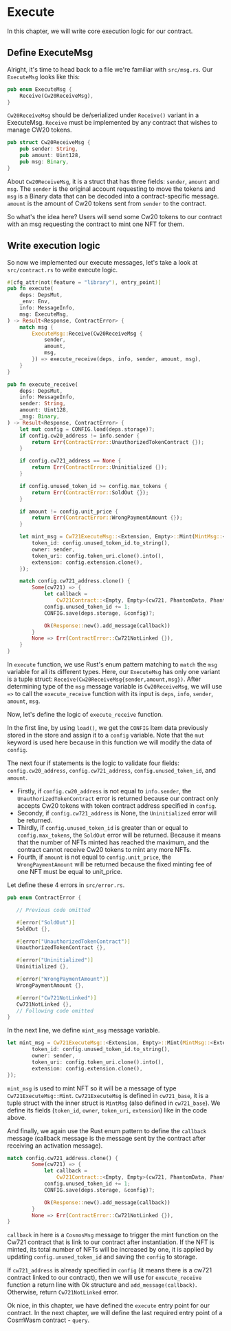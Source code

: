 # Execute
In this chapter, we will write core execution logic for our contract.

## Define ExecuteMsg
Alright, it's time to head back to a file we're familiar with `src/msg.rs`. Our `ExecuteMsg` looks like this:

```rust
pub enum ExecuteMsg {
    Receive(Cw20ReceiveMsg),
}
```

`Cw20ReceiveMsg` should be de/serialized under `Receive()` variant in a ExecuteMsg. `Receive` must be implemented by any contract that wishes to manage CW20 tokens.

```rust
pub struct Cw20ReceiveMsg {
    pub sender: String,
    pub amount: Uint128,
    pub msg: Binary,
}
```

About `Cw20ReceiveMsg`, it is a struct that has three fields: `sender`, `amount` and `msg`. The `sender` is the original account requesting to move the tokens and `msg` is a Binary data that can be decoded into a contract-specific message. `amount` is the amount of Cw20 tokens sent from `sender` to the contract.

So what's the idea here? Users will send some Cw20 tokens to our contract with an msg requesting the contract to mint one NFT for them.

## Write execution logic
So now we implemented our execute messages, let's take a look at `src/contract.rs` to write execute logic.

```rust
#[cfg_attr(not(feature = "library"), entry_point)]
pub fn execute(
    deps: DepsMut,
    _env: Env,
    info: MessageInfo,
    msg: ExecuteMsg,
) -> Result<Response, ContractError> {
    match msg {
        ExecuteMsg::Receive(Cw20ReceiveMsg {
            sender,
            amount,
            msg,
        }) => execute_receive(deps, info, sender, amount, msg),
    }
}

pub fn execute_receive(
    deps: DepsMut,
    info: MessageInfo,
    sender: String,
    amount: Uint128,
    _msg: Binary,
) -> Result<Response, ContractError> {
    let mut config = CONFIG.load(deps.storage)?;
    if config.cw20_address != info.sender {
        return Err(ContractError::UnauthorizedTokenContract {});
    }

    if config.cw721_address == None {
        return Err(ContractError::Uninitialized {});
    }

    if config.unused_token_id >= config.max_tokens {
        return Err(ContractError::SoldOut {});
    }

    if amount != config.unit_price {
        return Err(ContractError::WrongPaymentAmount {});
    }

    let mint_msg = Cw721ExecuteMsg::<Extension, Empty>::Mint(MintMsg::<Extension> {
        token_id: config.unused_token_id.to_string(),
        owner: sender,
        token_uri: config.token_uri.clone().into(),
        extension: config.extension.clone(),
    });

    match config.cw721_address.clone() {
        Some(cw721) => {
            let callback =
                Cw721Contract::<Empty, Empty>(cw721, PhantomData, PhantomData).call(mint_msg)?;
            config.unused_token_id += 1;
            CONFIG.save(deps.storage, &config)?;

            Ok(Response::new().add_message(callback))
        }
        None => Err(ContractError::Cw721NotLinked {}),
    }
}
```

In `execute` function, we use Rust's enum pattern matching to `match` the `msg` variable for all its different types. Here, our `ExecuteMsg` has only one variant is a tuple struct: `Receive(Cw20ReceiveMsg{sender,amount,msg})`. After determining type of the `msg` message variable is `Cw20ReceiveMsg`, we will use `=>` to call the `execute_receive` function with its input is `deps`, `info`, `sender`, `amount`, `msg`.

Now, let's define the logic of `execute_receive` function. 

In the first line, by using `load()`, we get the `CONFIG` Item data previously stored in the store and assign it to a `config` variable. Note that the `mut` keyword is used here because in this function we will modify the data of `config`.

The next four if statements is the logic to validate four fields: `config.cw20_address`, `config.cw721_address`, `config.unused_token_id`, and `amount`.
 - Firstly, if `config.cw20_address` is not equal to `info.sender`, the `UnauthorizedTokenContract` error is returned because our contract only accepts Cw20 tokens with token contract address specified in `config`.
 - Secondy, if `config.cw721_address` is None, the `Uninitialized` error will be returned. 
 - Thirdly, if `config.unused_token_id` is greater than or equal to `config.max_tokens`, the `SoldOut` error will be returned. Because it means that the number of NFTs minted has reached the maximum, and the contract cannot receive Cw20 tokens to mint any more NFTs.
 - Fourth, if `amount` is not equal to `config.unit_price`, the `WrongPaymentAmount` will be returned because the fixed minting fee of one NFT must be equal to unit_price.
 
 Let define these 4 errors in `src/error.rs`.

 ```rust
pub enum ContractError {

    // Previous code omitted

    #[error("SoldOut")]
    SoldOut {},

    #[error("UnauthorizedTokenContract")]
    UnauthorizedTokenContract {},

    #[error("Uninitialized")]
    Uninitialized {},

    #[error("WrongPaymentAmount")]
    WrongPaymentAmount {},

    #[error("Cw721NotLinked")]
    Cw721NotLinked {},
    // Following code omitted
}
```

In the next line, we define `mint_msg` message variable.

```rust
let mint_msg = Cw721ExecuteMsg::<Extension, Empty>::Mint(MintMsg::<Extension> {
        token_id: config.unused_token_id.to_string(),
        owner: sender,
        token_uri: config.token_uri.clone().into(),
        extension: config.extension.clone(),
});
```

`mint_msg` is used to mint NFT so it will be a message of type `Cw721ExecuteMsg::Mint`. `Cw721ExecuteMsg` is defined in `cw721_base`, it is a tuple struct with the inner struct is `MintMsg` (also defined in `cw721_base`). We define its fields (`token_id`, `owner`, `token_uri`, `extension`) like in the code above.

And finally, we again use the Rust enum pattern to define the `callback` message (callback message is the message sent by the contract after receiving an activation message).

```rust
match config.cw721_address.clone() {
        Some(cw721) => {
            let callback =
                Cw721Contract::<Empty, Empty>(cw721, PhantomData, PhantomData).call(mint_msg)?;
            config.unused_token_id += 1;
            CONFIG.save(deps.storage, &config)?;

            Ok(Response::new().add_message(callback))
        }
        None => Err(ContractError::Cw721NotLinked {}),
}
```

`callback` in here is a `CosmosMsg` message to trigger the mint function on the Cw721 contract that is link to our contract after instantiation. If the NFT is minted, its total number of NFTs will be increased by one, it is applied by updating `config.unused_token_id` and saving the `config` to storage.

If `cw721_address` is already specified in `config` (it means there is a cw721 contract linked to our contract), then we will use for `execute_receive` function a return line with Ok structure and `add_message(callback)`.  Otherwise, return `Cw721NotLinked` error.

Ok nice, in this chapter, we have defined the `execute` entry point for our contract. In the next chapter, we will define the last required entry point of a CosmWasm contract - `query`.
